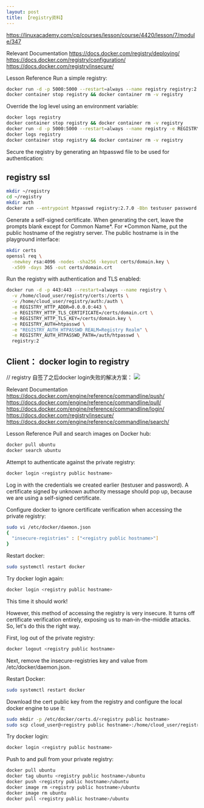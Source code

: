 ```yaml
---
layout: post
title: 【registry资料】 
---
```


https://linuxacademy.com/cp/courses/lesson/course/4420/lesson/7/module/347

Relevant Documentation
https://docs.docker.com/registry/deploying/
https://docs.docker.com/registry/configuration/
https://docs.docker.com/registry/insecure/

Lesson Reference
Run a simple registry:

```bash
docker run -d -p 5000:5000 --restart=always --name registry registry:2
docker container stop registry && docker container rm -v registry
```
Override the log level using an environment variable:

```bash
docker logs registry
docker container stop registry && docker container rm -v registry
docker run -d -p 5000:5000 --restart=always --name registry -e REGISTRY_LOG_LEVEL=debug registry:2
docker logs registry
docker container stop registry && docker container rm -v registry
```
Secure the registry by generating an htpasswd file to be used for authentication:

## registry ssl

```bash
mkdir ~/registry
cd ~/registry
mkdir auth
docker run --entrypoint htpasswd registry:2.7.0 -Bbn testuser password > auth/htpasswd
```
Generate a self-signed certificate. When generating the cert, leave the prompts blank except for Common Name*. For *Common Name, put the public hostname of the registry server. The public hostname is in the playground interface:

```bash
mkdir certs
openssl req \
  -newkey rsa:4096 -nodes -sha256 -keyout certs/domain.key \
  -x509 -days 365 -out certs/domain.crt
```

Run the registry with authentication and TLS enabled:
```bash
docker run -d -p 443:443 --restart=always --name registry \
  -v /home/cloud_user/registry/certs:/certs \
  -v /home/cloud_user/registry/auth:/auth \
  -e REGISTRY_HTTP_ADDR=0.0.0.0:443 \
  -e REGISTRY_HTTP_TLS_CERTIFICATE=/certs/domain.crt \
  -e REGISTRY_HTTP_TLS_KEY=/certs/domain.key \
  -e REGISTRY_AUTH=htpasswd \
  -e "REGISTRY_AUTH_HTPASSWD_REALM=Registry Realm" \
  -e REGISTRY_AUTH_HTPASSWD_PATH=/auth/htpasswd \
  registry:2
```

## Client： docker login to registry

// registry 自签了之后docker login失败的解决方案：
![](/docs/images/2020-08-11-10-24-52.png)

Relevant Documentation
https://docs.docker.com/engine/reference/commandline/push/
https://docs.docker.com/engine/reference/commandline/pull/
https://docs.docker.com/engine/reference/commandline/login/
https://docs.docker.com/registry/insecure/
https://docs.docker.com/engine/reference/commandline/search/

Lesson Reference
Pull and search images on Docker hub:

```bash
docker pull ubuntu
docker search ubuntu
```
Attempt to authenticate against the private registry:

```bash
docker login <registry public hostname>
```

Log in with the credentials we created earlier (testuser and password). A certificate signed by unknown authority message should pop up, because we are using a self-signed certificate.

Configure docker to ignore certificate verification when accessing the private registry:
```bash
sudo vi /etc/docker/daemon.json
{
  "insecure-registries" : ["<registry public hostname>"]
}
```
Restart docker:
```bash
sudo systemctl restart docker
```

Try docker login again:
```bash
docker login <registry public hostname>
```

This time it should work!

However, this method of accessing the registry is very insecure. It turns off certificate verification entirely, exposing us to man-in-the-middle attacks. So, let's do this the right way.

First, log out of the private registry:
```bash
docker logout <registry public hostname>
```

Next, remove the insecure-registries key and value from /etc/docker/daemon.json.

Restart Docker:
```bash
sudo systemctl restart docker
```

Download the cert public key from the registry and configure the local docker engine to use it:
```bash
sudo mkdir -p /etc/docker/certs.d/<registry public hostname>
sudo scp cloud_user@<registry public hostname>:/home/cloud_user/registry/certs/domain.crt /etc/docker/certs.d/<registry public hostname>
```

Try docker login:
```bash
docker login <registry public hostname>
```

Push to and pull from your private registry:

```bash
docker pull ubuntu
docker tag ubuntu <registry public hostname>/ubuntu
docker push <registry public hostname>/ubuntu
docker image rm <registry public hostname>/ubuntu
docker image rm ubuntu
docker pull <registry public hostname>/ubuntu
```
